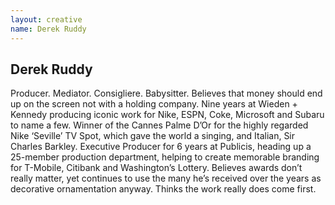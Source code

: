 ```yaml
---
layout: creative
name: Derek Ruddy
---
```


## Derek Ruddy

Producer. Mediator. Consigliere. Babysitter. Believes that money should end up on the screen not
with a holding company. Nine years at Wieden + Kennedy producing iconic work for Nike, ESPN, Coke,
Microsoft and Subaru to name a few. Winner of the Cannes Palme D&rsquo;Or for the highly regarded
Nike &lsquo;Seville&rsquo; TV Spot, which gave the world a singing, and Italian, Sir Charles
Barkley. Executive Producer for 6 years at Publicis, heading up a 25-member production department,
helping to create memorable branding for T-Mobile, Citibank and Washington&rsquo;s Lottery. Believes
awards don&rsquo;t really matter, yet continues to use the many he&rsquo;s received over the years
as decorative ornamentation anyway. Thinks the work really does come&nbsp;first.
